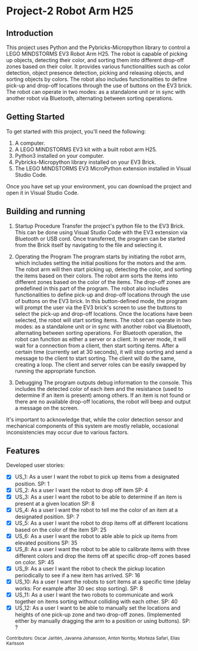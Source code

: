 # Project-2 Robot Arm H25
## Introduction
This project uses Python and the Pybricks-Micropython library to control a LEGO MINDSTORMS EV3 Robot Arm H25. The robot is capable of picking up objects, detecting their color, and sorting them into different drop-off zones based on their color. It provides various functionalities such as color detection, object presence detection, picking and releasing objects, and sorting objects by colors. The robot also includes functionalities to define pick-up and drop-off locations through the use of buttons on the EV3 brick. The robot can operate in two modes: as a standalone unit or in sync with another robot via Bluetooth, alternating between sorting operations.

## Getting Started
To get started with this project, you'll need the following:

1. A computer.
2. A LEGO MINDSTORMS EV3 kit with a built robot arm H25.
3. Python3 installed on your computer.
4. Pybricks-Micropython library installed on your EV3 Brick.
5. The LEGO MINDSTORMS EV3 MicroPython extension installed in Visual Studio Code.

Once you have set up your environment, you can download the project and open it in Visual Studio Code.

## Building and running
1. Startup Procedure Transfer the project's python file to the EV3 Brick. This can be done using Visual Studio Code with the EV3 extension via Bluetooth or USB cord. Once transferred, the program can be started from the Brick itself by navigating to the file and selecting it.

2. Operating the Program The program starts by initiating the robot arm, which includes setting the initial positions for the motors and the arm. The robot arm will then start picking up, detecting the color, and sorting the items based on their colors. The robot arm sorts the items into different zones based on the color of the items. The drop-off zones are predefined in this part of the program. The robot also includes functionalities to define pick-up and drop-off locations through the use of buttons on the EV3 brick. In this button-defined mode, the program will prompt the user via the EV3 brick's screen to use the buttons to select the pick-up and drop-off locations. Once the locations have been selected, the robot will start sorting items. The robot can operate in two modes: as a standalone unit or in sync with another robot via Bluetooth, alternating between sorting operations. For Bluetooth operation, the robot can function as either a server or a client. In server mode, it will wait for a connection from a client, then start sorting items. After a certain time (currently set at 30 seconds), it will stop sorting and send a message to the client to start sorting. The client will do the same, creating a loop. The client and server roles can be easily swapped by running the appropriate function.

3. Debugging The program outputs debug information to the console. This includes the detected color of each item and the resistance (used to determine if an item is present) among others. If an item is not found or there are no available drop-off locations, the robot will beep and output a message on the screen.

It's important to acknowledge that, while the color detection sensor and mechanical components of this system are mostly reliable, occasional inconsistencies may occur due to various factors.

## Features
Developed user stories:
- [x] US_1: As a user I want the robot to pick up items from a designated position. SP: 1
- [x] US_2: As a user I want the robot to drop off item SP: 4
- [x] US_3: As a user I want the robot to be able to determine if an item is present at a given location SP: 8
- [x] US_4: As a user I want the robot to tell me the color of an item at a designated position. SP: 7
- [x] US_5: As a user I want the robot to drop items off at different locations based on the color of the item SP: 25
- [x] US_6: As a user I want the robot to able able to pick up items from elevated positions SP: 35
- [x] US_8: As a user I want the robot to be able to calibrate items with three different colors and drop the items off at specific drop-off zones based on color. SP: 45
- [x] US_9: As a user I want the robot to check the pickup location periodically to see if a new item has arrived. SP: 16
- [x] US_10: As a user I want the robots to sort items at a specific time (delay works: For example after 30 sec stop sorting). SP: 8
- [x] US_11: As a user I want the two robots to communicate and work together on items sorting without colliding with each other. SP: 40
- [x] US_12: As a user I want to be able to manually set the locations and heights of one pick-up zone and two drop-off zones. (Implemented either by manually dragging the arm to a position or using buttons). SP: ?

<sub>Contributors: Oscar Jarltén, Javanna Johansson, Anton Norrby, Morteza Safari, Elias Karlsson<sub>
